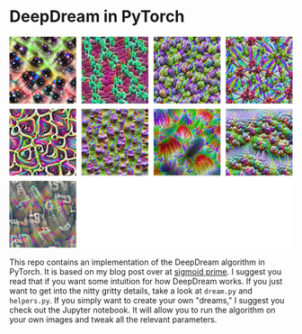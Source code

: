 # DeepDream in PyTorch

![deepdream-examples](examples.png)

This repo contains an implementation of the DeepDream algorithm in PyTorch. It is based on my blog post over at [sigmoid prime](https://sigmoidprime.com/). I suggest you read that if you want some intuition for how DeepDream works. If you just want to get into the nitty gritty details, take a look at `dream.py` and `helpers.py`. If you simply want to create your own "dreams," I suggest you check out the Jupyter notebook. It will allow you to run the algorithm on your own images and tweak all the relevant parameters.
